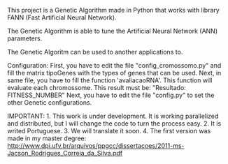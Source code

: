 This project is a Genetic Algorithm made in Python that works with library FANN (Fast Artificial Neural Network).

The Genetic Algorithm is able to tune the Artificial Neural Network (ANN) parameters.

The Genetic Algoritm can be used to another applications to.

Configuration:
    First, you have to edit the file "config_cromossomo.py" and fill the matrix tipoGenes with the types of genes that can be used.
    Next, in same file, you have to fill the function 'avaliacaoRNA'. This function will evaluate each chromossome. This result must be: "Resultado: FITNESS_NUMBER"
    Next, you have to edit the file "config.py" to set the other Genetic configurations.

IMPORTANT:
    1. This work is under development.
       It is working parallelized and distributed, but I will change the code to turn the process easy.
    2. It is writed Portuguese.
    3. We will translate it soon.
    4. The first version was made in my master degree:
       <http://www.dpi.ufv.br/arquivos/ppgcc/dissertacoes/2011-ms-Jacson_Rodrigues_Correia_da_Silva.pdf>
